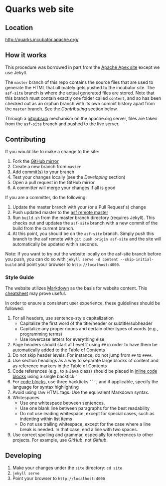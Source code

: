 <!--
{% comment %}
Licensed to the Apache Software Foundation (ASF) under one or more
contributor license agreements.  See the NOTICE file distributed with
this work for additional information regarding copyright ownership.
The ASF licenses this file to you under the Apache License, Version 2.0
(the "License"); you may not use this file except in compliance with
the License.  You may obtain a copy of the License at

http://www.apache.org/licenses/LICENSE-2.0

Unless required by applicable law or agreed to in writing, software
distributed under the License is distributed on an "AS IS" BASIS,
WITHOUT WARRANTIES OR CONDITIONS OF ANY KIND, either express or implied.
See the License for the specific language governing permissions and
limitations under the License.
{% endcomment %}
-->

# Quarks web site

## Location

http://quarks.incubator.apache.org/

## How it works

This procedure was borrowed in part from the [Apache Apex site](https://git-wip-us.apache.org/repos/asf?p=incubator-apex-site.git) except we use Jekyll.

The `master` branch of this repo contains the source files that are used to generate the HTML that ultimately gets pushed to the incubator site. The `asf-site` branch is where the actual generated files are stored. Note that this branch must contain exactly one folder called `content`, and so has been checked out as an orphan branch with its own commit history apart from the `master` branch. See the *Contributing* section below.

Through a [gitpubsub](http://www.apache.org/dev/gitpubsub.html) mechanism on the apache.org server, files are taken from the `asf-site` branch and pushed to the live server.

## Contributing

If you would like to make a change to the site:

1. Fork the [GitHub mirror](https://github.com/apache/incubator-quarks-website)
2. Create a new branch from `master`
3. Add commit(s) to your branch
4. Test your changes locally (see the *Developing* section)
5. Open a pull request in the GitHub mirror
6. A committer will merge your changes if all is good

If you are a committer, do the following:

1. Update the master branch with your (or a Pull Request's) change
2. Push updated master to the [asf remote master](https://git-wip-us.apache.org/repos/asf/incubator-quarks-site.git)
3. Run `build.sh` from the master branch directory (requires Jekyll). This checks out and updates the `asf-site` branch with a new commit of the build from the current branch.
4. At this point, you should be on the `asf-site` branch. Simply push this branch to the asf remote with `git push origin asf-site` and the site will automatically be updated within seconds.

Note: If you want to try out the website locally on the asf-site branch before you push, you can do so with `jekyll serve -d content --skip-initial-build` and point your browser to `http://localhost:4000`.

### Style Guide

The website utilizes [Markdown](http://daringfireball.net/projects/markdown/) as the basis for website content. This [cheatsheet](https://github.com/adam-p/markdown-here/wiki/Markdown-Cheatsheet) may prove useful.

In order to ensure a consistent user experience, these guidelines should be followed:

1. For all headers, use sentence-style capitalization
   * Capitalize the first word of the title/header or subtitle/subheader
   * Capitalize any proper nouns and certain other types of words (e.g., programming terms)
   * Use lowercase letters for everything else
2. Page headers should start at Level 2 using `##` in order to have them be automatically added to the Table of Contents
3. Do not skip header levels. For instance, do not jump from `##` to `####`.
4. Use section headings as a way to separate large blocks of content and as reference markers in the Table of Contents
5. Code references (e.g., to a Java class) should be placed in [inline code blocks](https://github.com/adam-p/markdown-here/wiki/Markdown-Cheatsheet#code) using a single backtick `` ` ``
6. For [code blocks](https://github.com/adam-p/markdown-here/wiki/Markdown-Cheatsheet#code), use three backticks `` ``` ``, and if applicable, specify the language for syntax highlighting
7. Avoid using raw HTML tags. Use the equivalent Markdown syntax.
8. Whitespaces
   * Use one whitespace between sentences.
   * Use one blank line between paragraphs for the best readability
   * Do not use leading whitespace, except for special cases, such as indenting within list items
   * Do not use trailing whitespace, except for the case where a line break is needed. In that case, end a line with two spaces.
9. Use correct spelling and grammar, especially for references to other projects. For example, use *GitHub*, not *Github*.

## Developing

1. Make your changes under the `site` directory: `cd site`
2. `jekyll serve`
3. Point your browser to `http://localhost:4000`
